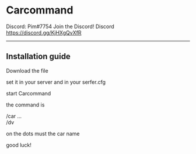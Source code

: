 # Carcommand

Discord: Pim#7754
Join the Discord!
Discord https://discord.gg/KjHXgQvXfR

--------------------------------------------------------
## Installation guide

Download the file

set it in your server
and in your serfer.cfg

start Carcommand

the command is 

/car ...                                                        
/dv

on the dots must the car name

good luck!
